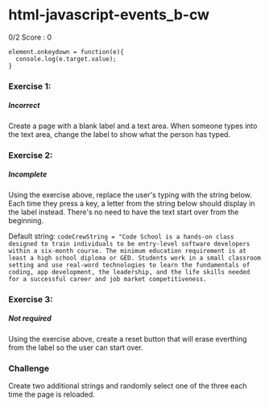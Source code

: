# html-javascript-events_b-cw
0/2 Score : 0
```
element.onkeydown = function(e){
  console.log(e.target.value);
}
```

### Exercise 1:
##### Incorrect
Create a page with a blank label and a text area. When someone types into the text area, change the label to show what the person has typed.

### Exercise 2:
##### Incomplete
Using the exercise above, replace the user's typing with the string below. Each time they press a key, a letter from the string below should display in the label instead. There's no need to have the text start over from the beginning.

Default string: ```codeCrewString = "Code School is a hands-on class designed to train individuals to be entry-level software developers within a six-month course. The minimum education requirement is at least a high school diploma or GED. Students work in a small classroom setting and use real-word technologies to learn the fundamentals of coding, app development, the leadership, and the life skills needed for a successful career and job market competitiveness.``` 

### Exercise 3:
##### Not required 
Using the exercise above, create a reset button that will erase everthing from the label so the user can start over.

### Challenge
Create two additional strings and randomly select one of the three each time the page is reloaded.
